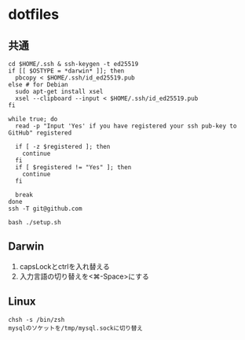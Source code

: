 # dotfiles
## 共通

```
cd $HOME/.ssh & ssh-keygen -t ed25519
if [[ $OSTYPE = *darwin* ]]; then
  pbcopy < $HOME/.ssh/id_ed25519.pub
else # for Debian
  sudo apt-get install xsel
  xsel --clipboard --input < $HOME/.ssh/id_ed25519.pub
fi

while true; do
  read -p "Input 'Yes' if you have registered your ssh pub-key to GitHub" registered

  if [ -z $registered ]; then
    continue
  fi
  if [ $registered != "Yes" ]; then
    continue
  fi

  break
done
ssh -T git@github.com

bash ./setup.sh
```

## Darwin
1. capsLockとctrlを入れ替える
2. 入力言語の切り替えを<⌘-Space>にする

## Linux

```
chsh -s /bin/zsh
mysqlのソケットを/tmp/mysql.sockに切り替え
```
